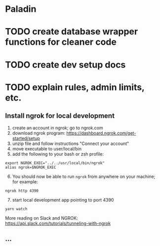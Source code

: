 # Paladin

# TODO create database wrapper functions for cleaner code

# TODO create dev setup docs

# TODO explain rules, admin limits, etc.

## Install ngrok for local development

1. create an account in ngrok; go to ngrok.com
2. download ngrok program: https://dashboard.ngrok.com/get-started/setup
3. unzip file and follow instructions "Connect your account"
4. move executable to user/local/bin
5. add the following to your bash or zsh profile:

```
export NGROK_EXEC="../../usr/local/bin/ngrok"
alias ngrok=$NGROK_EXEC
```

6. You should now be able to run `ngrok` from anywhere on your machine; for example:

```
ngrok http 4390
```

7. start local development app pointing to port 4390

```
yarn watch
```

More reading on Slack and NGROK:
https://api.slack.com/tutorials/tunneling-with-ngrok

## ...
